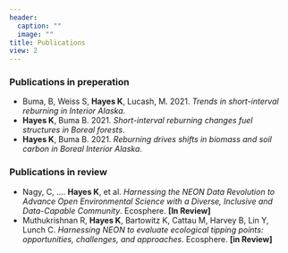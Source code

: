 ```yaml
---
header:
  caption: ""
  image: ""
title: Publications
view: 2
---
```


### Publications in preperation
- Buma, B, Weiss S, **Hayes K**, Lucash, M. 2021. *Trends in short-interval reburning in Interior Alaska*. 
- **Hayes K**, Buma B. 2021. *Short-interval reburning changes fuel structures in Boreal forests*.
- **Hayes K**, Buma B. 2021. *Reburning drives shifts in biomass and soil carbon in Boreal Interior Alaska*.

### Publications in review
- Nagy, C, .... **Hayes K**, et al. *Harnessing the NEON Data Revolution to Advance Open Environmental Science with a Diverse, Inclusive and Data-Capable Community*. Ecosphere. **[In Review]**
- Muthukrishnan R, **Hayes K**, Bartowitz K, Cattau M, Harvey B, Lin Y, Lunch C. *Harnessing NEON to evaluate ecological tipping points: opportunities, challenges, and approaches*. Ecosphere. **[in Review]**
